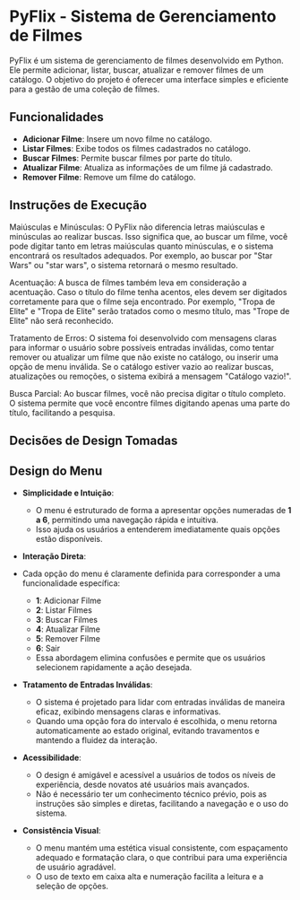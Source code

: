 # PyFlix - Sistema de Gerenciamento de Filmes

PyFlix é um sistema de gerenciamento de filmes desenvolvido em Python. Ele permite adicionar, listar, buscar, atualizar e remover filmes de um catálogo. O objetivo do projeto é oferecer uma interface simples e eficiente para a gestão de uma coleção de filmes.

## Funcionalidades

- **Adicionar Filme**: Insere um novo filme no catálogo.
- **Listar Filmes**: Exibe todos os filmes cadastrados no catálogo.
- **Buscar Filmes**: Permite buscar filmes por parte do título.
- **Atualizar Filme**: Atualiza as informações de um filme já cadastrado.
- **Remover Filme**: Remove um filme do catálogo.

## Instruções de Execução

Maiúsculas e Minúsculas: O PyFlix não diferencia letras maiúsculas e minúsculas ao realizar buscas. Isso significa que, ao buscar um filme, você pode digitar tanto em letras maiúsculas quanto minúsculas, e o sistema encontrará os resultados adequados. Por exemplo, ao buscar por "Star Wars" ou "star wars", o sistema retornará o mesmo resultado.

Acentuação: A busca de filmes também leva em consideração a acentuação. Caso o título do filme tenha acentos, eles devem ser digitados corretamente para que o filme seja encontrado. Por exemplo, "Tropa de Elite" e "Tropa de Elite" serão tratados como o mesmo título, mas "Trope de Elite" não será reconhecido.

Tratamento de Erros: O sistema foi desenvolvido com mensagens claras para informar o usuário sobre possíveis entradas inválidas, como tentar remover ou atualizar um filme que não existe no catálogo, ou inserir uma opção de menu inválida. Se o catálogo estiver vazio ao realizar buscas, atualizações ou remoções, o sistema exibirá a mensagem "Catálogo vazio!".

Busca Parcial: Ao buscar filmes, você não precisa digitar o título completo. O sistema permite que você encontre filmes digitando apenas uma parte do título, facilitando a pesquisa.

## Decisões de Design Tomadas

## **Design do Menu**

- **Simplicidade e Intuição**: 
  - O menu é estruturado de forma a apresentar opções numeradas de **1 a 6**, permitindo uma navegação rápida e intuitiva. 
  - Isso ajuda os usuários a entenderem imediatamente quais opções estão disponíveis.

- **Interação Direta**: 
- Cada opção do menu é claramente definida para corresponder a uma funcionalidade específica:
    - **1**: Adicionar Filme
    - **2**: Listar Filmes
    - **3**: Buscar Filmes
    - **4**: Atualizar Filme
    - **5**: Remover Filme
    - **6**: Sair
  - Essa abordagem elimina confusões e permite que os usuários selecionem rapidamente a ação desejada.

- **Tratamento de Entradas Inválidas**: 
  - O sistema é projetado para lidar com entradas inválidas de maneira eficaz, exibindo mensagens claras e informativas.
  - Quando uma opção fora do intervalo é escolhida, o menu retorna automaticamente ao estado original, evitando travamentos e mantendo a fluidez da interação.

- **Acessibilidade**: 
  - O design é amigável e acessível a usuários de todos os níveis de experiência, desde novatos até usuários mais avançados.
  - Não é necessário ter um conhecimento técnico prévio, pois as instruções são simples e diretas, facilitando a navegação e o uso do sistema.

- **Consistência Visual**:
  - O menu mantém uma estética visual consistente, com espaçamento adequado e formatação clara, o que contribui para uma experiência de usuário agradável.
  - O uso de texto em caixa alta e numeração facilita a leitura e a seleção de opções.



